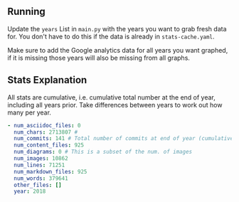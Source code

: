 ## Running

Update the `years` List in `main.py` with the years you want to grab fresh data for. You don't have to do this if the data is already in `stats-cache.yaml`.

Make sure to add the Google analytics data for all years you want graphed, if it is missing those years will also be missing from all graphs.

## Stats Explanation

All stats are cumulative, i.e. cumulative total number at the end of year, including all years prior. Take differences between years to work out how many per year.

```yaml
- num_asciidoc_files: 0
  num_chars: 2713807 # 
  num_commits: 141 # Total number of commits at end of year (cumulative, not just for this year)
  num_content_files: 925
  num_diagrams: 0 # This is a subset of the num. of images
  num_images: 10862
  num_lines: 71251
  num_markdown_files: 925
  num_words: 379641
  other_files: []
  year: 2018
  ```